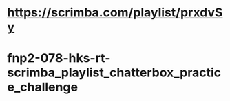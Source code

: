 # https://scrimba.com/playlist/prxdvSy

# fnp2-078-hks-rt-scrimba_playlist_chatterbox_practice_challenge
